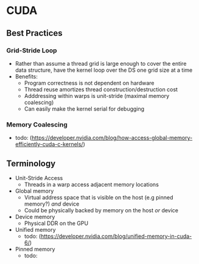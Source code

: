 # CUDA

## Best Practices

### Grid-Stride Loop
  - Rather than assume a thread grid is large enough to cover the entire data structure, have the kernel loop over the DS one grid size at a time
  - Benefits:
    - Program correctness is not dependent on hardware
    - Thread reuse amortizes thread construction/destruction cost 
    - Adddressing within warps is unit-stride (maximal memory coalescing)
    - Can easily make the kernel serial for debugging

### Memory Coalescing
- todo: (https://developer.nvidia.com/blog/how-access-global-memory-efficiently-cuda-c-kernels/)

## Terminology
- Unit-Stride Access
  - Threads in a warp access adjacent memory locations
- Global memory
  - Virtual address space that is visible on the host (e.g pinned memory?) *and* device
  - Could be physically backed by memory on the host *or* device
- Device memory
  - Physical DDR on the GPU
- Unified memory 
  - todo: (https://developer.nvidia.com/blog/unified-memory-in-cuda-6/)
- Pinned memory
  - todo: